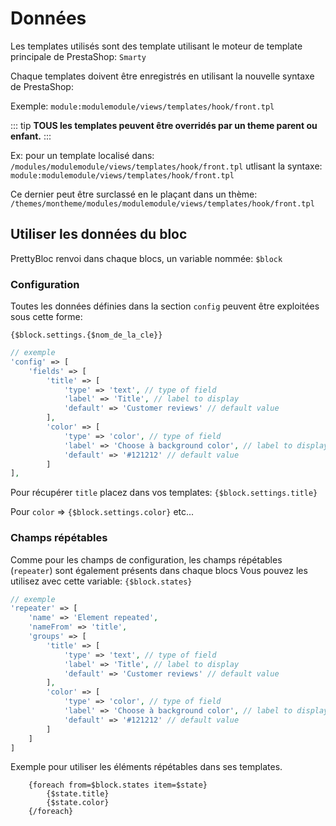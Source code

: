 # Données
Les templates utilisés sont des template utilisant le moteur de template principale de PrestaShop: `Smarty`

Chaque templates doivent être enregistrés en utilisant la nouvelle syntaxe de PrestaShop: 

Exemple: `module:modulemodule/views/templates/hook/front.tpl`

::: tip
**TOUS les templates peuvent être overridés par un theme parent ou enfant.** 
:::


Ex: pour un template localisé dans: `/modules/modulemodule/views/templates/hook/front.tpl` 
utlisant la syntaxe: `module:modulemodule/views/templates/hook/front.tpl`

Ce dernier peut être surclassé en le plaçant dans un thème: 
`/themes/montheme/modules/modulemodule/views/templates/hook/front.tpl`

## Utiliser les données du bloc

PrettyBloc renvoi dans chaque blocs, un variable nommée: `$block`

### Configuration
Toutes les données définies dans la section `config` peuvent être exploitées sous cette forme:

`{$block.settings.{$nom_de_la_cle}}`

```php 
// exemple
'config' => [
    'fields' => [
        'title' => [
            'type' => 'text', // type of field
            'label' => 'Title', // label to display
            'default' => 'Customer reviews' // default value 
        ],
        'color' => [
            'type' => 'color', // type of field
            'label' => 'Choose à background color', // label to display
            'default' => '#121212' // default value 
        ]
],
```

Pour récupérer `title` placez dans vos templates: `{$block.settings.title}`

Pour `color` => `{$block.settings.color}` etc... 


### Champs répétables

Comme pour les champs de configuration, les champs répétables (`repeater`) sont également présents dans chaque blocs
Vous pouvez les utilisez avec cette variable: `{$block.states}`


```php 
// exemple
'repeater' => [
    'name' => 'Element repeated',
    'nameFrom' => 'title',
    'groups' => [
        'title' => [
            'type' => 'text', // type of field
            'label' => 'Title', // label to display
            'default' => 'Customer reviews' // default value 
        ],
        'color' => [
            'type' => 'color', // type of field
            'label' => 'Choose à background color', // label to display
            'default' => '#121212' // default value 
        ]
    ]
]

```

Exemple pour utiliser les éléments répétables dans ses templates. 

```smarty
    {foreach from=$block.states item=$state}
        {$state.title}
        {$state.color}
    {/foreach}
```